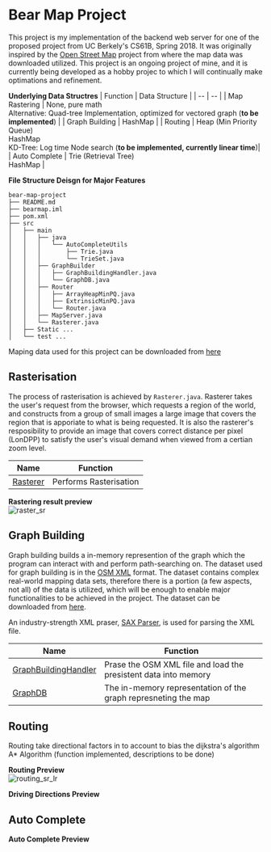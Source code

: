 # Bear Map Project
This project is my implementation of the backend web server for one of the proposed project from UC Berkely's CS61B, Spring 2018. It was originally inspired by the [Open Street Map](https://wiki.openstreetmap.org/wiki/Main_Page) project from where the map data was downloaded utilized. This project is an ongoing project of mine, and it is currently being developed as a hobby projec to which I will continually make optimations and refinement.

**Underlying Data Structres**
| Function | Data Structure |
| -- | -- |
| Map Rastering | None, pure math </br>Alternative: Quad-tree Implementation, optimized for vectored graph (**to be implemented**) |
| Graph Building | HashMap |
| Routing | Heap (Min Priority Queue)</br>HashMap </br>KD-Tree: Log time Node search (**to be implemented, currently linear time**)|
| Auto Complete | Trie (Retrieval Tree)</br>HashMap |

**File Structure Deisgn for Major Features**
```
bear-map-project
├── README.md
├── bearmap.iml
├── pom.xml
├── src
│   ├── main
│   │   ├── java
│   │   │   └── AutoCompleteUtils
│   │   │       ├── Trie.java
│   │   │       └── TrieSet.java
│   │   ├── GraphBuilder
│   │   │   ├── GraphBuildingHandler.java
│   │   │   └── GraphDB.java
│   │   ├── Router
│   │   │   ├── ArrayHeapMinPQ.java
│   │   │   ├── ExtrinsicMinPQ.java
│   │   │   └── Router.java
│   │   ├── MapServer.java
│   │   └── Rasterer.java
│   ├── Static ...
│   └── test ...

```

Maping data used for this project can be downloaded from [here](https://github.com/JunlinDu/bear-map-presist-data.git)


## Rasterisation
The process of rasterisation is achieved by ```Rasterer.java```. Rasterer takes the user's request from the browser, which requests a region of the world, and constructs from a group of small images a large image that covers the region that is apporiate to what is being requested. It is also the rasterer's resposibility to provide an image that covers correct distance per pixel (LonDPP) to satisfy the user's visual demand when viewed from a certian zoom level. 

| Name | Function |
| -- | -- |
| [Rasterer](https://github.com/JunlinDu/bear-map-project/blob/300bb9f45421a3b53eae8b6245ebd868ee6efa78/docs/rasterer_sr_ls.gif) | Performs Rasterisation |

**Rastering result preview**</br>
![raster_sr](https://github.com/JunlinDu/bear-map-project/blob/e5b1e5051d4a0c0443cdf099ff6b80d1a3a63d6f/docs/rasterer_sr.gif)

## Graph Building
Graph building builds a in-memory represention of the graph which the program can interact with and perform path-searching on. The dataset used for graph building is in the [OSM XML](https://wiki.openstreetmap.org/wiki/OSM_XML) format. The dataset contains complex real-world mapping data sets, therefore there is a portion (a few aspects, not all) of the data is utilized, which will be enough to enable major functionalities to be achieved in the project. The dataset can be downloaded from [here](https://download.bbbike.org/osm/).

An industry-strength XML praser, [SAX Parser](https://docs.oracle.com/javase/tutorial/jaxp/sax/parsing.html), is used for parsing the XML file.

| Name | Function |
| -- | -- |
| [GraphBuildingHandler](https://github.com/JunlinDu/bear-map-project/blob/876e7513b9f72b17992914793e17e7c427d30f4e/src/main/java/GraphBuilder/GraphBuildingHandler.java) | Prase the OSM XML file and load the presistent data into memory |
| [GraphDB](https://github.com/JunlinDu/bear-map-project/blob/876e7513b9f72b17992914793e17e7c427d30f4e/src/main/java/GraphBuilder/GraphDB.java) | The in-memory representation of the graph represneting the map |

## Routing
Routing take directional factors in to account to bias the dijkstra's algorithm A* Algorithm (function implemented, descriptions to be done)

**Routing Preview**</br>
![routing_sr_lr](https://github.com/JunlinDu/bear-map-project/blob/876e7513b9f72b17992914793e17e7c427d30f4e/docs/routing_sr_ls.gif)

**Driving Directions Preview**

## Auto Complete

**Auto Complete Preview**


